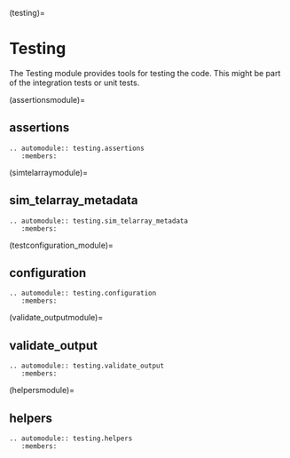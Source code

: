 (testing)=

# Testing

The Testing module provides tools for testing the code. This might be part of the integration tests or unit tests.

(assertionsmodule)=

## assertions

```{eval-rst}
.. automodule:: testing.assertions
   :members:

```

(simtelarraymodule)=

## sim_telarray_metadata

```{eval-rst}
.. automodule:: testing.sim_telarray_metadata
   :members:

```

(testconfiguration_module)=

## configuration

```{eval-rst}
.. automodule:: testing.configuration
   :members:

```

(validate_outputmodule)=

## validate_output

```{eval-rst}
.. automodule:: testing.validate_output
   :members:
```

(helpersmodule)=

## helpers

```{eval-rst}
.. automodule:: testing.helpers
   :members:
```

